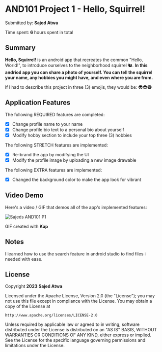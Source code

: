 
<!-- (This is a comment) INSTRUCTIONS: Go through this page and fill out any **bolded** entries with their correct values.-->

# AND101 Project 1 - Hello, Squirrel!

Submitted by: **Sajed Atwa**

Time spent: **6** hours spent in total

## Summary

**Hello, Squirrel!** is an android app that recreates the common "Hello, World!", to introduce ourselves to the neighborhood squirrel 🐿.  **In this andriod app you can share a photo of yourself. You can tell the squirrel your name, any hobbies you might have, and even where you are from.**

If I had to describe this project in three (3) emojis, they would be: **😳😎😄**

## Application Features

<!-- (This is a comment) Please be sure to change the [ ] to [x] for any features you completed.  If a feature is not checked [x], you might miss the points for that item! -->

The following REQUIRED features are completed:

- [x] Change profile name to your name
- [x] Change profile bio text to a personal bio about yourself
- [x] Modify hobby section to include your top three (3) hobbies

The following STRETCH features are implemented:

- [x] Re-brand the app by modifying the UI
- [x] Modify the profile image by uploading a new image drawable

The following EXTRA features are implemented:

- [x] Changed the background color to make the app look for vibrant

## Video Demo

Here's a video / GIF that demos all of the app's implemented features:

<img src='[https://imgur.com/gallery/1ISRWG9](https://i.imgur.com/11fI9z1.gif)' title='Sajeds AND101 P1' width='' alt='Sajeds AND101 P1' />

GIF created with **Kap**

<!-- Recommended tools:
- [Kap](https://getkap.co/) for macOS
- [ScreenToGif](https://www.screentogif.com/) for Windows
- [peek](https://github.com/phw/peek) for Linux. -->

## Notes

I learned how to use the search feature in android studio to find files i needed with ease.

## License

Copyright **2023** **Sajed Atwa**

Licensed under the Apache License, Version 2.0 (the "License");
you may not use this file except in compliance with the License.
You may obtain a copy of the License at

    http://www.apache.org/licenses/LICENSE-2.0

Unless required by applicable law or agreed to in writing, software
distributed under the License is distributed on an "AS IS" BASIS,
WITHOUT WARRANTIES OR CONDITIONS OF ANY KIND, either express or implied.
See the License for the specific language governing permissions and
limitations under the License.
